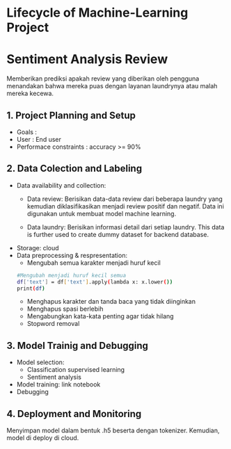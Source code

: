 # Lifecycle of Machine-Learning Project

# Sentiment Analysis Review
Memberikan prediksi apakah review yang diberikan oleh pengguna menandakan bahwa mereka puas dengan layanan laundrynya atau malah mereka kecewa.

## 1. Project Planning and Setup
* Goals : 
* User : End user
* Performace constraints : accuracy >= 90%

## 2. Data Colection and Labeling
* Data availability and collection:
  * Data review: Berisikan data-data review dari beberapa laundry yang kemudian diklasifikasikan menjadi review positif dan negatif. Data ini digunakan untuk membuat model machine learning.
  
  * Data laundry: Berisikan informasi detail dari setiap laundry. This data is further used to create dummy dataset for backend database.
* Storage: cloud
* Data preprocessing & respresentation:
  * Mengubah semua karakter menjadi huruf kecil
  ```sh
  #Mengubah menjadi huruf kecil semua
  df['text'] = df['text'].apply(lambda x: x.lower())
  print(df)
  ```
  * Menghapus karakter dan tanda baca yang tidak diinginkan
  * Menghapus spasi berlebih
  * Mengabungkan kata-kata penting agar tidak hilang
  * Stopword removal

## 3. Model Trainig and Debugging
* Model selection: 
  * Classification supervised learning
  * Sentiment analysis
* Model training: link notebook
* Debugging

## 4. Deployment and Monitoring
Menyimpan model dalam bentuk .h5 beserta dengan tokenizer. Kemudian, model di deploy di cloud.
